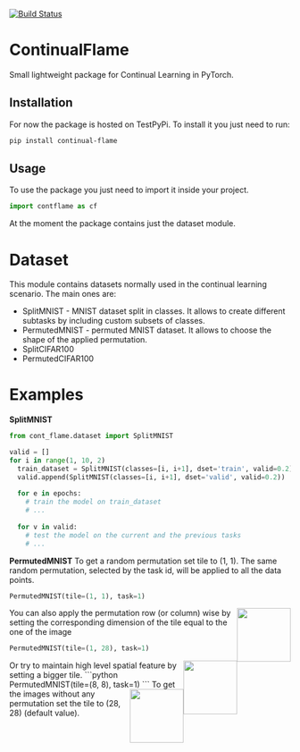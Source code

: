 [![Build Status](https://travis-ci.com/andrew-r96/ContinualFlame.svg?branch=main)](https://travis-ci.com/andrew-r96/ContinualFlame)
# ContinualFlame
Small lightweight package for Continual Learning in PyTorch.
## Installation
For now the package is hosted on TestPyPi. To install it you just need to run:
```bash
pip install continual-flame
```
## Usage
To use the package you just need to import it inside your project.
```python
import contflame as cf
```
At the moment the package contains just the dataset module.
# Dataset
This module contains datasets normally used in the continual learning scenario. The main ones are:
- SplitMNIST - MNIST dataset split in classes. It allows to create different subtasks by including custom subsets of classes.
- PermutedMNIST - permuted MNIST dataset. It allows to choose the shape of the applied permutation.
- SplitCIFAR100
- PermutedCIFAR100
# Examples
**SplitMNIST**
```python
from cont_flame.dataset import SplitMNIST

valid = []
for i in range(1, 10, 2)
  train_dataset = SplitMNIST(classes=[i, i+1], dset='train', valid=0.2)
  valid.append(SplitMNIST(classes=[i, i+1], dset='valid', valid=0.2))
  
  for e in epochs:
    # train the model on train_dataset
    # ...
    
  for v in valid:
    # test the model on the current and the previous tasks
    # ...
```
**PermutedMNIST**
To get a random permutation set tile to (1, 1). The same random permutation, selected by the task id, will be applied to all the data points.
```python
PermutedMNIST(tile=(1, 1), task=1)
```
<img style="float: right;" src="https://user-images.githubusercontent.com/47559809/96425928-da7d2f00-11fc-11eb-95d9-8035dde0e333.png" width="96">
You can also apply the permutation row (or column) wise by setting the corresponding dimension of the tile equal to the one of the image

```python
PermutedMNIST(tile=(1, 28), task=1)
```
<img style="float: right;" src="https://user-images.githubusercontent.com/47559809/96428444-0e0d8880-1200-11eb-814b-376496129f63.png" width="96">
Or try to maintain high level spatial feature by setting a bigger tile.
```python
PermutedMNIST(tile=(8, 8), task=1)
```
<img style="float: right;" src="https://user-images.githubusercontent.com/47559809/96429174-ef5bc180-1200-11eb-81bf-3bbb1dd6a515.png" width="96">
To get the images without any permutation set the tile to (28, 28) (default value).

